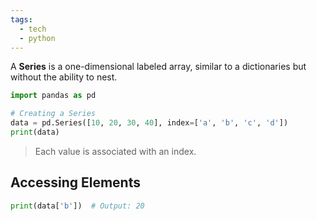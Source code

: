 ```yaml
---
tags:
  - tech
  - python
---
```

A **Series** is a one-dimensional labeled array, similar to a dictionaries but without the ability to nest.

```python
import pandas as pd

# Creating a Series
data = pd.Series([10, 20, 30, 40], index=['a', 'b', 'c', 'd'])
print(data)
```
> Each value is associated with an index.

## Accessing Elements
```python
print(data['b'])  # Output: 20
```
